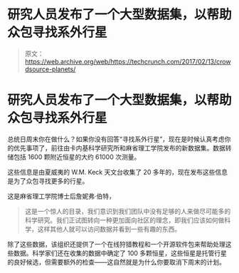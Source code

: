 # 研究人员发布了一个大型数据集，以帮助众包寻找系外行星

> 原文：<https://web.archive.org/web/https://techcrunch.com/2017/02/13/crowdsource-planets/>

# 研究人员发布了一个大型数据集，以帮助众包寻找系外行星

总统日周末你在做什么？如果你没有回答“寻找系外行星”，现在是时候认真考虑你的优先事项了，前往由卡内基科学研究所和麻省理工学院发布的新数据集。数据转储包括 1600 颗附近恒星的大约 61000 次测量。

这些信息是由夏威夷的 W.M. Keck 天文台收集了 20 多年的，现在发布这些信息是为了众包寻找更多的行星。

这是麻省理工学院博士后詹妮弗·伯特，

> 这是一个惊人的目录，我们意识到我们团队中没有足够的人来做尽可能多的科学研究。我们正试图转向一种更加面向社区的理念，即我们应该如何做科学，这样其他人就可以访问数据并看到一些有趣的东西。

除了这些数据，该组织还提供了一个在线狩猎教程和一个开源软件包来帮助处理这些数据。科学家们还在收集的数据中确定了 100 多颗恒星，这些恒星是托管行星的良好候选，但需要额外的检查——这自然就是为什么你要取消下周末的计划。
